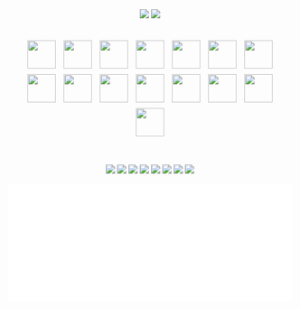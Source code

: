 

<div align="center">
  
  <img src="https://github-readme-stats.vercel.app/api?username=ezezz7&show_icons=true&theme=transparent&hide_border=true&title_color=FFFFFF" height="180px"/>
  
  <img src="https://github-readme-stats.vercel.app/api/top-langs/?username=ezezz7&layout=compact&theme=transparent&hide_border=true&title_color=FFFFFF" height="180px"/>

</div>

<br>
  
<p align="center">
  <img src="https://skillicons.dev/icons?i=js" width="50" height="50" style="margin: 5px;">
  <img src="https://skillicons.dev/icons?i=ts" width="50" height="50" style="margin: 5px;">
  <img src="https://skillicons.dev/icons?i=html" width="50" height="50" style="margin: 5px;">
  <img src="https://skillicons.dev/icons?i=css" width="50" height="50" style="margin: 5px;">
  <img src="https://skillicons.dev/icons?i=python" width="50" height="50" style="margin: 5px;">
  <img src="https://skillicons.dev/icons?i=react" width="50" height="50" style="margin: 5px;">
  <img src="https://skillicons.dev/icons?i=postgres" width="50" height="50" style="margin: 5px;">
  <img src="https://skillicons.dev/icons?i=nodejs" width="50" height="50" style="margin: 5px;">
  <img src="https://skillicons.dev/icons?i=express" width="50" height="50" style="margin: 5px;">
  <img src="https://skillicons.dev/icons?i=nextjs" width="50" height="50" style="margin: 5px;">
  <img src="https://skillicons.dev/icons?i=bootstrap" width="50" height="50" style="margin: 5px;">
  <img src="https://skillicons.dev/icons?i=php" width="50" height="50" style="margin: 5px;">
  <img src="https://skillicons.dev/icons?i=prisma" width="50" height="50" style="margin: 5px;">
  <img src="https://skillicons.dev/icons?i=adonis" width="50" height="50" style="margin: 5px;">
  <img src="https://skillicons.dev/icons?i=nestjs" width="50" height="50" style="margin: 5px;">


  
  
</p>

<br>
  
<p align="center">
    <img src="https://img.shields.io/badge/VSCode-007ACC?style=for-the-badge&logo=visualstudiocode&logoColor=white" />
    <img src="https://img.shields.io/badge/Docker-2496ED?style=for-the-badge&logo=docker&logoColor=white" />
    <img src="https://img.shields.io/badge/Insomnia-4000BF?style=for-the-badge&logo=insomnia&logoColor=white" />
    <img src="https://img.shields.io/badge/Windows-0078D6?style=for-the-badge&logo=windows&logoColor=white" />
    <img src="https://img.shields.io/badge/Git-F05032?style=for-the-badge&logo=git&logoColor=white" />
    <img src="https://img.shields.io/badge/Trello-0052CC?style=for-the-badge&logo=trello&logoColor=white" />
    <img src="https://img.shields.io/badge/MySQL-4479A1?style=for-the-badge&logo=mysql&logoColor=white" />
    <img src="https://img.shields.io/badge/Figma-F24E1E?style=for-the-badge&logo=figma&logoColor=white" />

</p>
<div align="center">
  <img src="https://github.com/ezezz7/metrics/blob/main/github-metrics.svg" alt="Calendário de Contribuições">
</div>



